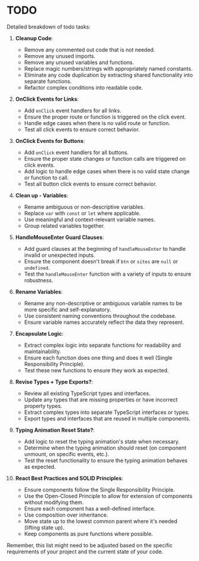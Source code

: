 # TODO

Detailed breakdown of todo tasks:

1. **Cleanup Code**:

   - Remove any commented out code that is not needed.
   - Remove any unused imports.
   - Remove any unused variables and functions.
   - Replace magic numbers/strings with appropriately named constants.
   - Eliminate any code duplication by extracting shared functionality into separate functions.
   - Refactor complex conditions into readable code.

2. **OnClick Events for Links**:

   - Add `onClick` event handlers for all links.
   - Ensure the proper route or function is triggered on the click event.
   - Handle edge cases when there is no valid route or function.
   - Test all click events to ensure correct behavior.

3. **OnClick Events for Buttons**:

   - Add `onClick` event handlers for all buttons.
   - Ensure the proper state changes or function calls are triggered on click events.
   - Add logic to handle edge cases when there is no valid state change or function to call.
   - Test all button click events to ensure correct behavior.

4. **Clean up - Variables**:

   - Rename ambiguous or non-descriptive variables.
   - Replace `var` with `const` or `let` where applicable.
   - Use meaningful and context-relevant variable names.
   - Group related variables together.

5. **HandleMouseEnter Guard Clauses**:

   - Add guard clauses at the beginning of `handleMouseEnter` to handle invalid or unexpected inputs.
   - Ensure the component doesn't break if `btn` or `sites` are `null` or `undefined`.
   - Test the `handleMouseEnter` function with a variety of inputs to ensure robustness.

6. **Rename Variables**:

   - Rename any non-descriptive or ambiguous variable names to be more specific and self-explanatory.
   - Use consistent naming conventions throughout the codebase.
   - Ensure variable names accurately reflect the data they represent.

7. **Encapsulate Logic**:

   - Extract complex logic into separate functions for readability and maintainability.
   - Ensure each function does one thing and does it well (Single Responsibility Principle).
   - Test these new functions to ensure they work as expected.

8. **Revise Types + Type Exports?**:

   - Review all existing TypeScript types and interfaces.
   - Update any types that are missing properties or have incorrect property types.
   - Extract complex types into separate TypeScript interfaces or types.
   - Export types and interfaces that are reused in multiple components.

9. **Typing Animation Reset State?**:

   - Add logic to reset the typing animation's state when necessary.
   - Determine when the typing animation should reset (on component unmount, on specific events, etc.).
   - Test the reset functionality to ensure the typing animation behaves as expected.

10. **React Best Practices and SOLID Principles**:
    - Ensure components follow the Single Responsibility Principle.
    - Use the Open-Closed Principle to allow for extension of components without modifying them.
    - Ensure each component has a well-defined interface.
    - Use composition over inheritance.
    - Move state up to the lowest common parent where it's needed (lifting state up).
    - Keep components as pure functions where possible.

Remember, this list might need to be adjusted based on the specific requirements of your project and the current state of your code.
